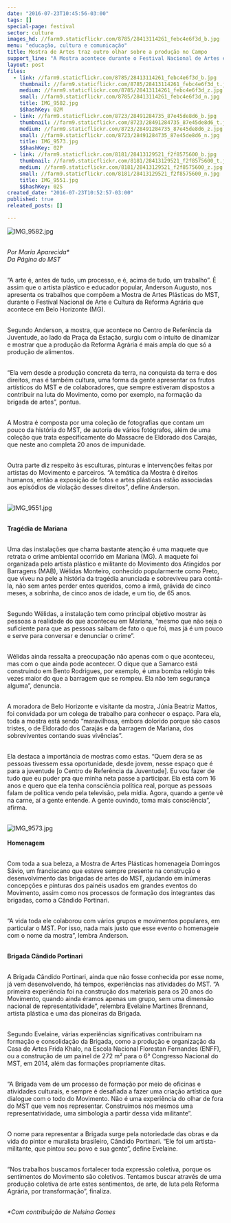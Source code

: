 ```yaml
---
date: "2016-07-23T10:45:56-03:00"
tags: []
special-page: festival
sector: culture
images_hd: //farm9.staticflickr.com/8785/28413114261_febc4e6f3d_b.jpg
menu: "educação, cultura e comunicação"
title: Mostra de Artes traz outro olhar sobre a produção no Campo
support_line: "A Mostra acontece durante o Festival Nacional de Artes e Cultura da Reforma Agrária, em Belo Horizonte."
layout: post
files:
  - link: //farm9.staticflickr.com/8785/28413114261_febc4e6f3d_b.jpg
    thumbnail: //farm9.staticflickr.com/8785/28413114261_febc4e6f3d_t.jpg
    medium: //farm9.staticflickr.com/8785/28413114261_febc4e6f3d_z.jpg
    small: //farm9.staticflickr.com/8785/28413114261_febc4e6f3d_n.jpg
    title: IMG_9582.jpg
    $$hashKey: 02M
  - link: //farm9.staticflickr.com/8723/28491284735_87e45de8d6_b.jpg
    thumbnail: //farm9.staticflickr.com/8723/28491284735_87e45de8d6_t.jpg
    medium: //farm9.staticflickr.com/8723/28491284735_87e45de8d6_z.jpg
    small: //farm9.staticflickr.com/8723/28491284735_87e45de8d6_n.jpg
    title: IMG_9573.jpg
    $$hashKey: 02P
  - link: //farm9.staticflickr.com/8181/28413129521_f2f8575600_b.jpg
    thumbnail: //farm9.staticflickr.com/8181/28413129521_f2f8575600_t.jpg
    medium: //farm9.staticflickr.com/8181/28413129521_f2f8575600_z.jpg
    small: //farm9.staticflickr.com/8181/28413129521_f2f8575600_n.jpg
    title: IMG_9551.jpg
    $$hashKey: 02S
created_date: "2016-07-23T10:52:57-03:00"
published: true
releated_posts: []

---
```

<p><img alt="IMG_9582.jpg" src="//farm9.staticflickr.com/8785/28413114261_febc4e6f3d_b.jpg" /></p>

<p><br />
<em>Por Maria Aparecida*<br />
Da P&aacute;gina do MST</em></p>

<p><br />
&ldquo;A arte &eacute;, antes de tudo, um processo, e &eacute;, acima de tudo, um trabalho&rdquo;. &Eacute; assim que o artista pl&aacute;stico e educador popular, Anderson Augusto, nos apresenta os trabalhos que comp&otilde;em a Mostra de Artes Pl&aacute;sticas do MST, durante o Festival Nacional de Arte e Cultura da Reforma Agr&aacute;ria que acontece em Belo Horizonte (MG).&nbsp;</p>

<p><br />
Segundo Anderson, a mostra, que acontece no Centro de Refer&ecirc;ncia da Juventude, ao lado da Pra&ccedil;a da Esta&ccedil;&atilde;o, surgiu com o intuito de dinamizar e mostrar que a produ&ccedil;&atilde;o da Reforma Agr&aacute;ria &eacute; mais ampla do que s&oacute; a produ&ccedil;&atilde;o de alimentos.&nbsp;</p>

<p><br />
&ldquo;Ela vem desde a produ&ccedil;&atilde;o concreta da terra, na conquista da terra e dos direitos, mas &eacute; tamb&eacute;m cultura, uma forma da gente apresentar os frutos art&iacute;sticos do MST e de colaboradores, que sempre estiveram dispostos a contribuir na luta do Movimento, como por exemplo, na forma&ccedil;&atilde;o da brigada de artes&rdquo;, pontua.</p>

<p><br />
A Mostra &eacute; composta por uma cole&ccedil;&atilde;o de fotografias que contam um pouco da hist&oacute;ria do MST, de autoria de v&aacute;rios fot&oacute;grafos, al&eacute;m de uma cole&ccedil;&atilde;o que trata especificamente do Massacre de Eldorado dos Caraj&aacute;s, que neste ano completa 20 anos de impunidade.&nbsp;</p>

<p><br />
Outra parte diz respeito &agrave;s esculturas, pinturas e interven&ccedil;&otilde;es feitas por artistas do Movimento e parceiros. &ldquo;A tem&aacute;tica da Mostra &eacute; direitos humanos, ent&atilde;o a exposi&ccedil;&atilde;o de fotos e artes pl&aacute;sticas est&atilde;o associadas aos epis&oacute;dios de viola&ccedil;&atilde;o desses direitos&rdquo;, define Anderson.<br />
&nbsp;</p>

<p><img alt="IMG_9551.jpg" src="//farm9.staticflickr.com/8181/28413129521_f2f8575600_b.jpg" /></p>

<p><br />
<strong>Trag&eacute;dia de Mariana</strong></p>

<p><br />
Uma das instala&ccedil;&otilde;es que chama bastante aten&ccedil;&atilde;o &eacute; uma maquete que retrata o crime ambiental ocorrido em Mariana (MG). A maquete foi organizada pelo artista pl&aacute;stico e militante do Movimento dos Atingidos por Barragens (MAB), W&eacute;lidas Monteiro, conhecido popularmente como Preto, que viveu na pele a hist&oacute;ria da trag&eacute;dia anunciada e sobreviveu para cont&aacute;-la, n&atilde;o sem antes perder entes queridos, como a irm&atilde;, gr&aacute;vida de cinco meses, a sobrinha, de cinco anos de idade, e um tio, de 65 anos.</p>

<p><br />
Segundo W&eacute;lidas, a instala&ccedil;&atilde;o tem como principal objetivo mostrar &agrave;s pessoas a realidade do que aconteceu em Mariana, &ldquo;mesmo que n&atilde;o seja o suficiente para que as pessoas saibam de fato o que foi, mas j&aacute; &eacute; um pouco e serve para conversar e denunciar o crime&rdquo;.&nbsp;</p>

<p><br />
W&eacute;lidas ainda ressalta a preocupa&ccedil;&atilde;o n&atilde;o apenas com o que aconteceu, mas com o que ainda pode acontecer. O dique que a Samarco est&aacute; construindo em Bento Rodrigues, por exemplo, &eacute; uma bomba rel&oacute;gio tr&ecirc;s vezes maior do que a barragem que se rompeu. Ela n&atilde;o tem seguran&ccedil;a alguma&rdquo;, denuncia.</p>

<p><br />
A moradora de Belo Horizonte e visitante da mostra, J&uacute;nia Beatriz Mattos, foi convidada por um colega de trabalho para conhecer o espa&ccedil;o. Para ela, toda a mostra est&aacute; sendo &ldquo;maravilhosa, embora dolorido porque s&atilde;o casos tristes, o de Eldorado dos Caraj&aacute;s e da barragem de Mariana, dos sobreviventes contando suas viv&ecirc;ncias&rdquo;.</p>

<p><br />
Ela destaca a import&acirc;ncia de mostras como estas. &ldquo;Quem dera se as pessoas tivessem essa oportunidade, desde jovem, nesse espa&ccedil;o que &eacute; para a juventude [o Centro de Refer&ecirc;ncia da Juventude]. Eu vou fazer de tudo que eu puder pra que minha neta passe a participar. Ela est&aacute; com 16 anos e quero que ela tenha consci&ecirc;ncia pol&iacute;tica real, porque as pessoas falam de pol&iacute;tica vendo pela televis&atilde;o, pela m&iacute;dia. Agora, quando a gente v&ecirc; na carne, a&iacute; a gente entende. A gente ouvindo, toma mais consci&ecirc;ncia&rdquo;, afirma.<br />
&nbsp;</p>

<p><img alt="IMG_9573.jpg" src="//farm9.staticflickr.com/8723/28491284735_87e45de8d6_b.jpg" /><br />
<br />
<strong>Homenagem</strong></p>

<p><br />
Com toda a sua beleza, a Mostra de Artes Pl&aacute;sticas homenageia Domingos S&aacute;vio, um franciscano que esteve sempre presente na constru&ccedil;&atilde;o e desenvolvimento das brigadas de artes do MST, ajudando em in&uacute;meras concep&ccedil;&otilde;es e pinturas dos pain&eacute;is usados em grandes eventos do Movimento, assim como nos processos de forma&ccedil;&atilde;o dos integrantes das brigadas, como a C&acirc;ndido Portinari.</p>

<p><br />
&ldquo;A vida toda ele colaborou com v&aacute;rios grupos e movimentos populares, em particular o MST. Por isso, nada mais justo que esse evento o homenageie com o nome da mostra&rdquo;, lembra Anderson.</p>

<p><br />
<strong>Brigada C&acirc;ndido Portinari</strong></p>

<p><br />
A Brigada C&acirc;ndido Portinari, ainda que n&atilde;o fosse conhecida por esse nome, j&aacute; vem desenvolvendo, h&aacute; tempos, experi&ecirc;ncias nas atividades do MST. &ldquo;A primeira experi&ecirc;ncia foi na constru&ccedil;&atilde;o dos materiais para os 20 anos do Movimento, quando ainda &eacute;ramos apenas um grupo, sem uma dimens&atilde;o nacional de representatividade&rdquo;, relembra Evelaine Martines Brennand, artista pl&aacute;stica e uma das pioneiras da Brigada.</p>

<p><br />
Segundo Evelaine, v&aacute;rias experi&ecirc;ncias significativas contribu&iacute;ram na forma&ccedil;&atilde;o e consolida&ccedil;&atilde;o da Brigada, como a produ&ccedil;&atilde;o e organiza&ccedil;&atilde;o da Casa de Artes Frida Khalo, na Escola Nacional Florestan Fernandes (ENFF), ou a constru&ccedil;&atilde;o de um painel de 272 m&sup2; para o 6&deg; Congresso Nacional do MST, em 2014, al&eacute;m das forma&ccedil;&otilde;es propriamente ditas.&nbsp;</p>

<p><br />
&ldquo;A Brigada vem de um processo de forma&ccedil;&atilde;o por meio de oficinas e atividades culturais, e sempre &eacute; desafiada a fazer uma cria&ccedil;&atilde;o art&iacute;stica que dialogue com o todo do Movimento. N&atilde;o &eacute; uma experi&ecirc;ncia do olhar de fora do MST que vem nos representar. Constru&iacute;mos n&oacute;s mesmos uma representatividade, uma simbologia a partir dessa vida militante&rdquo;.</p>

<p><br />
O nome para representar a Brigada surge pela notoriedade das obras e da vida do pintor e muralista brasileiro, C&acirc;ndido Portinari. &ldquo;Ele foi um artista-militante, que pintou seu povo e sua gente&rdquo;, define Evelaine.</p>

<p><br />
&ldquo;Nos trabalhos buscamos fortalecer toda express&atilde;o coletiva, porque os sentimentos do Movimento s&atilde;o coletivos. Tentamos buscar atrav&eacute;s de uma produ&ccedil;&atilde;o coletiva de arte estes sentimentos, de arte, de luta pela Reforma Agr&aacute;ria, por transforma&ccedil;&atilde;o&rdquo;, finaliza.</p>

<p><br />
<em>*Com contribui&ccedil;&atilde;o de Nelsina Gomes</em></p>

<p>&nbsp;</p>
